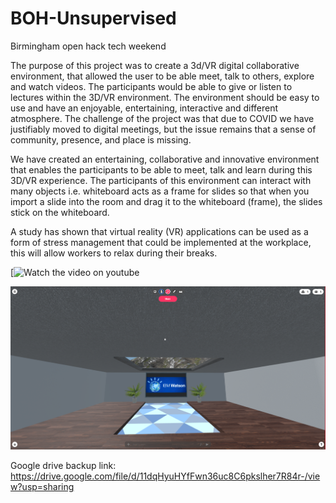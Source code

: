 # BOH-Unsupervised
Birmingham open hack tech weekend

The purpose of this project was to create a 3d/VR digital collaborative environment, that allowed the user to be able meet, talk to others, explore and watch videos. The participants would be able to give or listen to lectures within the 3D/VR environment. The environment should be easy to use and have an enjoyable, entertaining, interactive and different atmosphere. The challenge of the project was that due to COVID we have justifiably moved to digital meetings, but the issue remains that a sense of community, presence, and place is missing. 

We have created an entertaining, collaborative and innovative environment that enables the participants to be able to meet, talk and learn during this 3D/VR experience. The participants of this environment can interact with many objects i.e. whiteboard acts as a frame for slides so that when you import a slide into the room and drag it to the whiteboard (frame), the slides stick on the whiteboard.

A study has shown that virtual reality (VR) applications can be used as a form of stress management that could be implemented at the workplace, this will allow workers to relax during their breaks.

[![Watch the video on youtube](https://youtu.be/IkNldAv4IpQ)

[![Watch the video on youtube](ibm_watson_git.PNG)](https://youtu.be/IkNldAv4IpQ)

Google drive backup link: https://drive.google.com/file/d/11dqHyuHYfFwn36uc8C6pkslher7R84r-/view?usp=sharing


